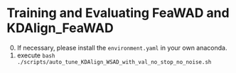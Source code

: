 # Training and Evaluating FeaWAD and KDAlign_FeaWAD
0. If necessary, please install the `environment.yaml` in your own anaconda.
1. execute `bash ./scripts/auto_tune_KDAlign_WSAD_with_val_no_stop_no_noise.sh`
